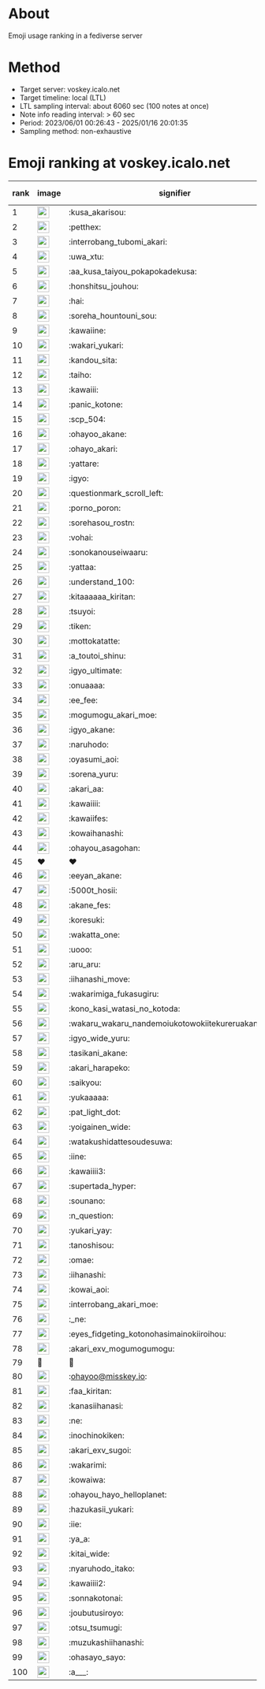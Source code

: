 # About
Emoji usage ranking in a fediverse server

# Method
- Target server: voskey.icalo.net
- Target timeline: local (LTL)
- LTL sampling interval: about 6060 sec (100 notes at once)
- Note info reading interval: > 60 sec
- Period: 2023/06/01 00:26:43 - 2025/01/16 20:01:35 
- Sampling method: non-exhaustive

# Emoji ranking at voskey.icalo.net

|rank|image|signifier|type|frequency score|
|----|----|----|----|----|
|1|<img height="24" src="https://voskey.icalo.net/emoji/kusa_akarisou.webp">|:kusa_akarisou:|custom|37446|
|2|<img height="24" src="https://voskey.icalo.net/emoji/petthex.webp">|:petthex:|custom|29319|
|3|<img height="24" src="https://voskey.icalo.net/emoji/interrobang_tubomi_akari.webp">|:interrobang_tubomi_akari:|custom|15044|
|4|<img height="24" src="https://voskey.icalo.net/emoji/uwa_xtu.webp">|:uwa_xtu:|custom|12673|
|5|<img height="24" src="https://voskey.icalo.net/emoji/aa_kusa_taiyou_pokapokadekusa.webp">|:aa_kusa_taiyou_pokapokadekusa:|custom|12021|
|6|<img height="24" src="https://voskey.icalo.net/emoji/honshitsu_jouhou.webp">|:honshitsu_jouhou:|custom|10343|
|7|<img height="24" src="https://voskey.icalo.net/emoji/hai.webp">|:hai:|custom|8843|
|8|<img height="24" src="https://voskey.icalo.net/emoji/soreha_hountouni_sou.webp">|:soreha_hountouni_sou:|custom|7614|
|9|<img height="24" src="https://voskey.icalo.net/emoji/kawaiine.webp">|:kawaiine:|custom|7460|
|10|<img height="24" src="https://voskey.icalo.net/emoji/wakari_yukari.webp">|:wakari_yukari:|custom|7268|
|11|<img height="24" src="https://voskey.icalo.net/emoji/kandou_sita.webp">|:kandou_sita:|custom|7109|
|12|<img height="24" src="https://voskey.icalo.net/emoji/taiho.webp">|:taiho:|custom|7026|
|13|<img height="24" src="https://voskey.icalo.net/emoji/kawaiii.webp">|:kawaiii:|custom|6819|
|14|<img height="24" src="https://voskey.icalo.net/emoji/panic_kotone.webp">|:panic_kotone:|custom|6214|
|15|<img height="24" src="https://voskey.icalo.net/emoji/scp_504.webp">|:scp_504:|custom|6072|
|16|<img height="24" src="https://voskey.icalo.net/emoji/ohayoo_akane.webp">|:ohayoo_akane:|custom|5587|
|17|<img height="24" src="https://voskey.icalo.net/emoji/ohayo_akari.webp">|:ohayo_akari:|custom|5258|
|18|<img height="24" src="https://voskey.icalo.net/emoji/yattare.webp">|:yattare:|custom|5034|
|19|<img height="24" src="https://voskey.icalo.net/emoji/igyo.webp">|:igyo:|custom|4957|
|20|<img height="24" src="https://voskey.icalo.net/emoji/questionmark_scroll_left.webp">|:questionmark_scroll_left:|custom|4822|
|21|<img height="24" src="https://voskey.icalo.net/emoji/porno_poron.webp">|:porno_poron:|custom|4573|
|22|<img height="24" src="https://voskey.icalo.net/emoji/sorehasou_rostn.webp">|:sorehasou_rostn:|custom|4520|
|23|<img height="24" src="https://voskey.icalo.net/emoji/vohai.webp">|:vohai:|custom|4453|
|24|<img height="24" src="https://voskey.icalo.net/emoji/sonokanouseiwaaru.webp">|:sonokanouseiwaaru:|custom|4434|
|25|<img height="24" src="https://voskey.icalo.net/emoji/yattaa.webp">|:yattaa:|custom|4214|
|26|<img height="24" src="https://voskey.icalo.net/emoji/understand_100.webp">|:understand_100:|custom|3963|
|27|<img height="24" src="https://voskey.icalo.net/emoji/kitaaaaaa_kiritan.webp">|:kitaaaaaa_kiritan:|custom|3953|
|28|<img height="24" src="https://voskey.icalo.net/emoji/tsuyoi.webp">|:tsuyoi:|custom|3883|
|29|<img height="24" src="https://voskey.icalo.net/emoji/tiken.webp">|:tiken:|custom|3873|
|30|<img height="24" src="https://voskey.icalo.net/emoji/mottokatatte.webp">|:mottokatatte:|custom|3723|
|31|<img height="24" src="https://voskey.icalo.net/emoji/a_toutoi_shinu.webp">|:a_toutoi_shinu:|custom|3661|
|32|<img height="24" src="https://voskey.icalo.net/emoji/igyo_ultimate.webp">|:igyo_ultimate:|custom|3619|
|33|<img height="24" src="https://voskey.icalo.net/emoji/onuaaaa.webp">|:onuaaaa:|custom|3314|
|34|<img height="24" src="https://voskey.icalo.net/emoji/ee_fee.webp">|:ee_fee:|custom|3107|
|35|<img height="24" src="https://voskey.icalo.net/emoji/mogumogu_akari_moe.webp">|:mogumogu_akari_moe:|custom|3101|
|36|<img height="24" src="https://voskey.icalo.net/emoji/igyo_akane.webp">|:igyo_akane:|custom|3081|
|37|<img height="24" src="https://voskey.icalo.net/emoji/naruhodo.webp">|:naruhodo:|custom|3063|
|38|<img height="24" src="https://voskey.icalo.net/emoji/oyasumi_aoi.webp">|:oyasumi_aoi:|custom|2994|
|39|<img height="24" src="https://voskey.icalo.net/emoji/sorena_yuru.webp">|:sorena_yuru:|custom|2986|
|40|<img height="24" src="https://voskey.icalo.net/emoji/akari_aa.webp">|:akari_aa:|custom|2979|
|41|<img height="24" src="https://voskey.icalo.net/emoji/kawaiiii.webp">|:kawaiiii:|custom|2967|
|42|<img height="24" src="https://voskey.icalo.net/emoji/kawaiifes.webp">|:kawaiifes:|custom|2919|
|43|<img height="24" src="https://voskey.icalo.net/emoji/kowaihanashi.webp">|:kowaihanashi:|custom|2833|
|44|<img height="24" src="https://voskey.icalo.net/emoji/ohayou_asagohan.webp">|:ohayou_asagohan:|custom|2773|
|45|❤|❤|unicode|2679|
|46|<img height="24" src="https://voskey.icalo.net/emoji/eeyan_akane.webp">|:eeyan_akane:|custom|2668|
|47|<img height="24" src="https://voskey.icalo.net/emoji/5000t_hosii.webp">|:5000t_hosii:|custom|2665|
|48|<img height="24" src="https://voskey.icalo.net/emoji/akane_fes.webp">|:akane_fes:|custom|2643|
|49|<img height="24" src="https://voskey.icalo.net/emoji/koresuki.webp">|:koresuki:|custom|2640|
|50|<img height="24" src="https://voskey.icalo.net/emoji/wakatta_one.webp">|:wakatta_one:|custom|2640|
|51|<img height="24" src="https://voskey.icalo.net/emoji/uooo.webp">|:uooo:|custom|2637|
|52|<img height="24" src="https://voskey.icalo.net/emoji/aru_aru.webp">|:aru_aru:|custom|2622|
|53|<img height="24" src="https://voskey.icalo.net/emoji/iihanashi_move.webp">|:iihanashi_move:|custom|2604|
|54|<img height="24" src="https://voskey.icalo.net/emoji/wakarimiga_fukasugiru.webp">|:wakarimiga_fukasugiru:|custom|2521|
|55|<img height="24" src="https://voskey.icalo.net/emoji/kono_kasi_watasi_no_kotoda.webp">|:kono_kasi_watasi_no_kotoda:|custom|2487|
|56|<img height="24" src="https://voskey.icalo.net/emoji/wakaru_wakaru_nandemoiukotowokiitekureruakanetyan.webp">|:wakaru_wakaru_nandemoiukotowokiitekureruakanetyan:|custom|2482|
|57|<img height="24" src="https://voskey.icalo.net/emoji/igyo_wide_yuru.webp">|:igyo_wide_yuru:|custom|2452|
|58|<img height="24" src="https://voskey.icalo.net/emoji/tasikani_akane.webp">|:tasikani_akane:|custom|2434|
|59|<img height="24" src="https://voskey.icalo.net/emoji/akari_harapeko.webp">|:akari_harapeko:|custom|2400|
|60|<img height="24" src="https://voskey.icalo.net/emoji/saikyou.webp">|:saikyou:|custom|2299|
|61|<img height="24" src="https://voskey.icalo.net/emoji/yukaaaaa.webp">|:yukaaaaa:|custom|2292|
|62|<img height="24" src="https://voskey.icalo.net/emoji/pat_light_dot.webp">|:pat_light_dot:|custom|2280|
|63|<img height="24" src="https://voskey.icalo.net/emoji/yoigainen_wide.webp">|:yoigainen_wide:|custom|2275|
|64|<img height="24" src="https://voskey.icalo.net/emoji/watakushidattesoudesuwa.webp">|:watakushidattesoudesuwa:|custom|2213|
|65|<img height="24" src="https://voskey.icalo.net/emoji/iine.webp">|:iine:|custom|2166|
|66|<img height="24" src="https://voskey.icalo.net/emoji/kawaiiii3.webp">|:kawaiiii3:|custom|2148|
|67|<img height="24" src="https://voskey.icalo.net/emoji/supertada_hyper.webp">|:supertada_hyper:|custom|2090|
|68|<img height="24" src="https://voskey.icalo.net/emoji/sounano.webp">|:sounano:|custom|2073|
|69|<img height="24" src="https://voskey.icalo.net/emoji/n_question.webp">|:n_question:|custom|2067|
|70|<img height="24" src="https://voskey.icalo.net/emoji/yukari_yay.webp">|:yukari_yay:|custom|2003|
|71|<img height="24" src="https://voskey.icalo.net/emoji/tanoshisou.webp">|:tanoshisou:|custom|1950|
|72|<img height="24" src="https://voskey.icalo.net/emoji/omae.webp">|:omae:|custom|1945|
|73|<img height="24" src="https://voskey.icalo.net/emoji/iihanashi.webp">|:iihanashi:|custom|1934|
|74|<img height="24" src="https://voskey.icalo.net/emoji/kowai_aoi.webp">|:kowai_aoi:|custom|1930|
|75|<img height="24" src="https://voskey.icalo.net/emoji/interrobang_akari_moe.webp">|:interrobang_akari_moe:|custom|1904|
|76|<img height="24" src="https://voskey.icalo.net/emoji/_ne.webp">|:_ne:|custom|1840|
|77|<img height="24" src="https://voskey.icalo.net/emoji/eyes_fidgeting_kotonohasimainokiiroihou.webp">|:eyes_fidgeting_kotonohasimainokiiroihou:|custom|1832|
|78|<img height="24" src="https://voskey.icalo.net/emoji/akari_exv_mogumogumogu.webp">|:akari_exv_mogumogumogu:|custom|1830|
|79|🤔|🤔|unicode|1823|
|80|<img height="24" src="https://voskey.icalo.net/emoji/ohayoo.webp">|:ohayoo@misskey.io:|custom|1806|
|81|<img height="24" src="https://voskey.icalo.net/emoji/faa_kiritan.webp">|:faa_kiritan:|custom|1794|
|82|<img height="24" src="https://voskey.icalo.net/emoji/kanasiihanasi.webp">|:kanasiihanasi:|custom|1789|
|83|<img height="24" src="https://voskey.icalo.net/emoji/ne.webp">|:ne:|custom|1733|
|84|<img height="24" src="https://voskey.icalo.net/emoji/inochinokiken.webp">|:inochinokiken:|custom|1713|
|85|<img height="24" src="https://voskey.icalo.net/emoji/akari_exv_sugoi.webp">|:akari_exv_sugoi:|custom|1705|
|86|<img height="24" src="https://voskey.icalo.net/emoji/wakarimi.webp">|:wakarimi:|custom|1702|
|87|<img height="24" src="https://voskey.icalo.net/emoji/kowaiwa.webp">|:kowaiwa:|custom|1693|
|88|<img height="24" src="https://voskey.icalo.net/emoji/ohayou_hayo_helloplanet.webp">|:ohayou_hayo_helloplanet:|custom|1673|
|89|<img height="24" src="https://voskey.icalo.net/emoji/hazukasii_yukari.webp">|:hazukasii_yukari:|custom|1658|
|90|<img height="24" src="https://voskey.icalo.net/emoji/iie.webp">|:iie:|custom|1650|
|91|<img height="24" src="https://voskey.icalo.net/emoji/ya_a.webp">|:ya_a:|custom|1625|
|92|<img height="24" src="https://voskey.icalo.net/emoji/kitai_wide.webp">|:kitai_wide:|custom|1612|
|93|<img height="24" src="https://voskey.icalo.net/emoji/nyaruhodo_itako.webp">|:nyaruhodo_itako:|custom|1573|
|94|<img height="24" src="https://voskey.icalo.net/emoji/kawaiiii2.webp">|:kawaiiii2:|custom|1570|
|95|<img height="24" src="https://voskey.icalo.net/emoji/sonnakotonai.webp">|:sonnakotonai:|custom|1545|
|96|<img height="24" src="https://voskey.icalo.net/emoji/joubutusiroyo.webp">|:joubutusiroyo:|custom|1498|
|97|<img height="24" src="https://voskey.icalo.net/emoji/otsu_tsumugi.webp">|:otsu_tsumugi:|custom|1483|
|98|<img height="24" src="https://voskey.icalo.net/emoji/muzukashiihanashi.webp">|:muzukashiihanashi:|custom|1477|
|99|<img height="24" src="https://voskey.icalo.net/emoji/ohasayo_sayo.webp">|:ohasayo_sayo:|custom|1468|
|100|<img height="24" src="https://voskey.icalo.net/emoji/a___.webp">|:a___:|custom|1457|
